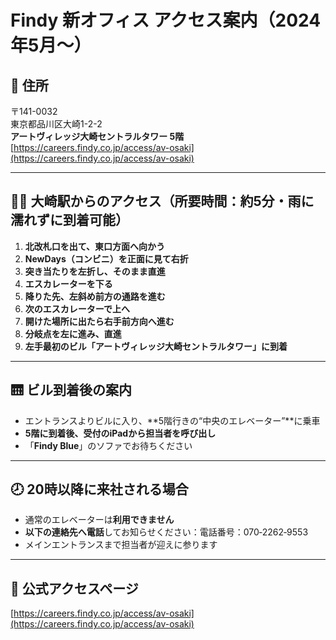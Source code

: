 # Findy 新オフィス アクセス案内（2024年5月〜）

## 🏢 住所

〒141-0032  
東京都品川区大崎1-2-2  
**アートヴィレッジ大崎セントラルタワー 5階**  
[https://careers.findy.co.jp/access/av-osaki](https://careers.findy.co.jp/access/av-osaki)

---

## 🚶‍♂️ 大崎駅からのアクセス（所要時間：約5分・雨に濡れずに到着可能）

1. **北改札口を出て、東口方面へ向かう**
2. **NewDays（コンビニ）を正面に見て右折**
3. **突き当たりを左折し、そのまま直進**
4. **エスカレーターを下る**
5. **降りた先、左斜め前方の通路を進む**
6. **次のエスカレーターで上へ**
7. **開けた場所に出たら右手前方向へ進む**
8. **分岐点を左に進み、直進**
9. **左手最初のビル「アートヴィレッジ大崎セントラルタワー」に到着**

---

## 🛗 ビル到着後の案内

- エントランスよりビルに入り、**5階行きの“中央のエレベーター”**に乗車
- **5階に到着後、受付のiPadから担当者を呼び出し**
- 「**Findy Blue**」のソファでお待ちください

---

## 🕗 20時以降に来社される場合

- 通常のエレベーターは**利用できません**
- **以下の連絡先へ電話**してお知らせください：電話番号：070‑2262‑9553
- メインエントランスまで担当者が迎えに参ります

---

## 🔗 公式アクセスページ

[https://careers.findy.co.jp/access/av-osaki](https://careers.findy.co.jp/access/av-osaki)
